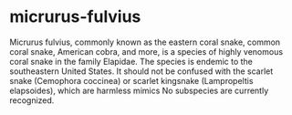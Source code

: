 # micrurus-fulvius

Micrurus fulvius, commonly known as the eastern coral snake, common coral snake, American cobra, and more, is a species of highly venomous coral snake in the family Elapidae. The species is endemic to the southeastern United States. It should not be confused with the scarlet snake (Cemophora coccinea) or scarlet kingsnake (Lampropeltis elapsoides), which are harmless mimics No subspecies are currently recognized.
